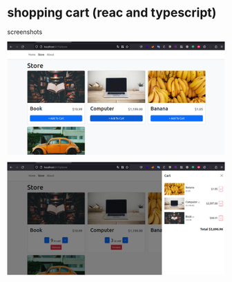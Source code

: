 # shopping cart (reac and typescript) 
 
 screenshots

![Store hero section](image.png)

![cart](image-1.png)

